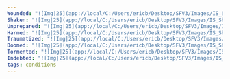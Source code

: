 ```yaml
---
Wounded: "![Img|25](app://local/C:/Users/ericb/Desktop/SFV3/Images/IS_Shortcut_Images/Conditions/hex-uncheckedG.svg)"
Shaken: "![Img|25](app://local/C:/Users/ericb/Desktop/SFV3/Images/IS_Shortcut_Images/Conditions/hex-uncheckedG.svg)"
Unprepared: "![Img|25](app://local/C:/Users/ericb/Desktop/SFV3/Images/IS_Shortcut_Images/Conditions/hex-uncheckedG.svg)"
Harmed: "![Img|25](app://local/C:/Users/ericb/Desktop/SFV3/Images/IS_Shortcut_Images/Conditions/hex-uncheckedG.svg)"
Traumatized: "![Img|25](app://local/C:/Users/ericb/Desktop/SFV3/Images/IS_Shortcut_Images/Conditions/hex-uncheckedG.svg)"
Doomed: "![Img|25](app://local/C:/Users/ericb/Desktop/SFV3/Images/IS_Shortcut_Images/Conditions/hex-uncheckedG.svg)"
Tormented: "![Img|25](app://local/C:/Users/ericb/Desktop/SFV3/Images/IS_Shortcut_Images/Conditions/hex-uncheckedG.svg)"
Indebted: "![Img|25](app://local/C:/Users/ericb/Desktop/SFV3/Images/IS_Shortcut_Images/Conditions/hex-uncheckedG.svg)"
tags: conditions
---
```

